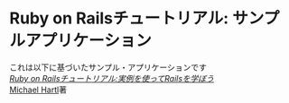 # Ruby on Railsチュートリアル: サンプルアプリケーション
これは以下に基づいたサンプル・アプリケーションです  
[*Ruby on Railsチュートリアル:実例を使ってRailsを学ぼう*](http://railstutorial.jp/)  
[Michael Hartl](http://www.michaelhartl.com)著
